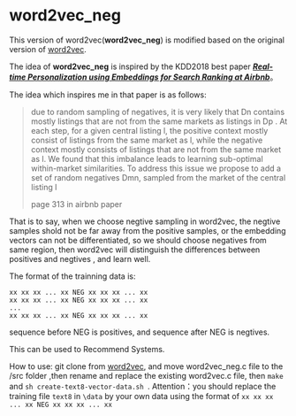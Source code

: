 # word2vec_neg
This version of word2vec(**word2vec_neg**) is modified based on the original version of [word2vec](https://github.com/dav/word2vec).

The idea of **word2vec_neg** is inspired by the KDD2018 best paper [***Real-time Personalization using Embeddings for Search Ranking at Airbnb***](http://delivery.acm.org/10.1145/3220000/3219885/p311-grbovic.pdf?ip=210.3.118.242&id=3219885&acc=OPENTOC&key=4D4702B0C3E38B35%2E4D4702B0C3E38B35%2E4D4702B0C3E38B35%2E054E54E275136550&__acm__=1556166101_672ca09c4ef3d25f5114863ff27c7c1f)。

The idea which inspires me in that paper is  as follows:

> due to random sampling of negatives, it is very likely that Dn contains mostly listings that are not from the same markets as listings in Dp . At each step, for a given central listing l, the positive context mostly consist of listings from the same market as l, while the negative context mostly consists of listings that are not from the same market as l. We found that this imbalance leads to learning sub-optimal within-market similarities. To address this issue we propose to add a set of random negatives Dmn, sampled from the market of the central listing l
>
> page 313 in airbnb paper

That is to say, when we choose negtive sampling in word2vec, the negtive samples shold not be far away from the positive samples, or the embedding vectors can not be differentiated, so we should choose negatives from same region, then word2vec will distinguish the differences between positives and negtives , and learn well. 

The format of the trainning data is:

```
xx xx xx ... xx NEG xx xx xx ... xx
xx xx xx ... xx NEG xx xx xx ... xx
...
xx xx xx ... xx NEG xx xx xx ... xx
```

sequence before NEG is positives, and sequence after NEG is negtives.

This can be used to Recommend Systems.

How to use: git clone from [word2vec](https://github.com/dav/word2vec), and move word2vec_neg.c file to the /src folder ,then rename and replace the existing word2vec.c file, then `make` and `sh create-text8-vector-data.sh `. Attention：you should replace the training file `text8` in `\data` by your own data using the format of `xx xx xx ... xx NEG xx xx xx ... xx`

